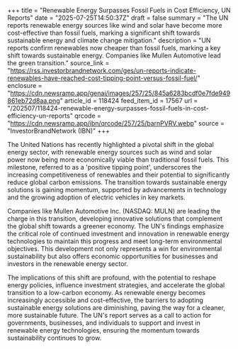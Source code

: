 +++
title = "Renewable Energy Surpasses Fossil Fuels in Cost Efficiency, UN Reports"
date = "2025-07-25T14:50:37Z"
draft = false
summary = "The UN reports renewable energy sources like wind and solar have become more cost-effective than fossil fuels, marking a significant shift towards sustainable energy and climate change mitigation."
description = "UN reports confirm renewables now cheaper than fossil fuels, marking a key shift towards sustainable energy. Companies like Mullen Automotive lead the green transition."
source_link = "https://rss.investorbrandnetwork.com/ges/un-reports-indicate-renewables-have-reached-cost-tipping-point-versus-fossil-fuel/"
enclosure = "https://cdn.newsramp.app/genai/images/257/25/845a6283bcdf0e7fde949861eb72d8aa.png"
article_id = 118424
feed_item_id = 17567
url = "/202507/118424-renewable-energy-surpasses-fossil-fuels-in-cost-efficiency-un-reports"
qrcode = "https://cdn.newsramp.app/ibn/qrcode/257/25/barnPVRV.webp"
source = "InvestorBrandNetwork (IBN)"
+++

<p>The United Nations has recently highlighted a pivotal shift in the global energy sector, with renewable energy sources such as wind and solar power now being more economically viable than traditional fossil fuels. This milestone, referred to as a 'positive tipping point', underscores the increasing competitiveness of renewables and their potential to significantly reduce global carbon emissions. The transition towards sustainable energy solutions is gaining momentum, supported by advancements in technology and the growing adoption of electric vehicles in key markets.</p><p>Companies like Mullen Automotive Inc. (NASDAQ: MULN) are leading the charge in this transition, developing innovative solutions that complement the global shift towards a greener economy. The UN's findings emphasize the critical role of continued investment and innovation in renewable energy technologies to maintain this progress and meet long-term environmental objectives. This development not only represents a win for environmental sustainability but also offers economic opportunities for businesses and investors in the renewable energy sector.</p><p>The implications of this shift are profound, with the potential to reshape energy policies, influence investment strategies, and accelerate the global transition to a low-carbon economy. As renewable energy becomes increasingly accessible and cost-effective, the barriers to adopting sustainable energy solutions are diminishing, paving the way for a cleaner, more sustainable future. The UN's report serves as a call to action for governments, businesses, and individuals to support and invest in renewable energy technologies, ensuring the momentum towards sustainability continues to grow.</p>